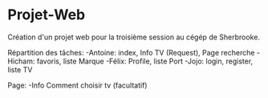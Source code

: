# Projet-Web
Création d'un projet web pour la troisième session au cégép de Sherbrooke.

Répartition des tâches:
-Antoine: index, Info TV (Request), Page recherche
-Hicham: favoris, liste Marque
-Félix: Profile, liste Port
-Jojo: login, register, liste TV

Page:
-Info Comment choisir tv (facultatif)
